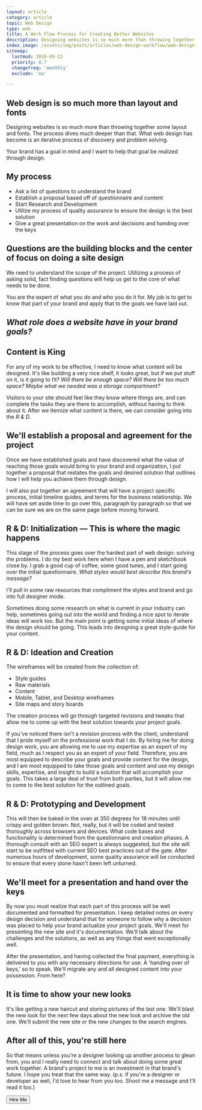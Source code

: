 ```yaml
---
layout: article
category: article
topic: Web Design
type: web
title: A Work Flow Process for Creating Better Websites
description: Designing websites is so much more than throwing together some layout and fonts. The process dives much deeper than that. What web design has become is an iterative process of discovery and problem solving.
index_image: /assets/img/posts/articles/web-design-workflow/web-design-workflow.jpg
sitemap:
  lastmod: 2016-05-12
  priority: 0.7
  changefreq: 'monthly'
  exclude: 'no'

---
```



## Web design is so much more than layout and fonts

Designing websites is so much more than throwing together some layout and fonts. The process dives much deeper than that. What web design has become is an iterative process of discovery and problem solving.

Your brand has a goal in mind and I want to help that goal be realized through design.

## My process

* Ask a list of questions to understand the brand
* Establish a proposal based off of questionnaire and content
* Start Research and Development
* Utilize my process of quality assurance to ensure the design is the best solution
* Give a great presentation on the work and decisions and handing over the keys



##  Questions are the building blocks and the center of focus on doing a site design
We need to understand the scope of the project. Utilizing a process of asking solid, fact finding questions will help us get to the core of what needs to be done.


You are the expert of what you do and who you do it for. My job is to get to know that part of your brand and apply that to the goals we have laid out.

<div class="callout"><h2><em>What role does a website have in your brand goals?</em></h2></div>

## Content is King
For any of my work to be effective, I need to know what content will be designed. It's like building a very nice shelf, it looks great, but if we put stuff on it, is it going to fit? _Will there be enough space? Will there be too much space? Maybe what we needed was a storage compartment?_

Visitors to your site should feel like they know where things are, and can complete the tasks they are there to accomplish, without having to think about it. After we itemize what content is there, we can consider going into the *R & D*.

## We'll establish a proposal and agreement for the project
Once we have established goals and have discovered what the value of reaching those goals would bring to your brand and organization, I put together a proposal that restates the goals and desired solution that outlines how I will help you achieve them through design.

 I will also put together an agreement that will have a project specific process, initial timeline guides, and terms for the business relationship. We will have set aside time to go over this, paragraph by paragraph so that we can be sure we are on the same page before moving forward.


## R & D: Initialization — This is where the magic happens
This stage of the process goes over the hardest part of web design: solving the problems. I do my best work here when I have a pen and sketchbook close by.
I grab a good cup of coffee, some good tunes, and I start going over the initial questionnaire. _What styles would best describe this brand's message?_

I'll pull in some raw resources that compliment the styles and brand and go into full designer mode.

Sometimes doing some research on what is current in your industry can help, sometimes going out into the world and finding a nice spot to iterate ideas will work too. But the main point is getting some initial ideas of where the design should be going. This leads into designing a great style-guide for your content.

## R & D: Ideation and Creation
 The wireframes will be created from the collection of:

* Style guides
* Raw materials
* Content
* Mobile, Tablet, and Desktop wireframes
* Site maps and story boards

 The creation process will go through targeted revisions and tweaks that allow me to come up with the best solution towards your project goals.

If you've noticed there isn't a revision process with the client, understand that I pride myself on the professional work that I do. By hiring me for doing design work, you are allowing me to use my expertise as an expert of my field, much as I respect you as an expert of your field. Therefore, you are most equipped to describe your goals and provide content for the design, and I am most equipped to take those goals and content and use my design skills, expertise, and insight to build a solution that will accomplish your goals. This takes a large deal of trust from both parties, but it will allow me to come to the best solution for the outlined goals.

## R & D: Prototyping and Development
This will then be baked in the oven at 350 degrees for 18 minutes until crispy and golden brown. Not, really, but it will be coded and tested thoroughly across browsers and devices. What code bases and functionality is determined from the questionnaire and creation phases. A thorough consult with an SEO expert is always suggested, but the site will start to be outfitted with current SEO best practices out of the gate. After numerous hours of development, some quality assurance will be conducted to ensure that every stone hasn't been left unturned.

## We'll meet for a presentation and hand over the keys
By now you must realize that each part of this process will be well documented and formatted for presentation. I keep detailed notes on every design decision and understand that for someone to follow why a decision was placed to help your brand actualize your project goals. We'll meet for presenting the new site and it's documentation. We'll talk about the challenges and the solutions, as well as any things that went exceptionally well.

After the presentation, and having collected the final payment, everything is delivered to you with any necessary directions for use. A 'handing over of keys,' so to speak. We'll migrate any and all designed content into your possession. From here?

## It is time to show your new looks
It's like getting a new haircut and storing pictures of the last one. We'll blast the new look for the next few days about the new look and archive the old one. We'll submit the new site or the new changes to the search engines.

## After all of this, you're still here
So that means unless you're a designer looking up another process to glean from, you and I really need to connect and talk about doing some great work together. A brand's project to me is an investment in that brand's future. I hope you treat that the same way.
(p.s. if you're a designer or developer as well, I'd love to hear from you too. Shoot me a message and I'll read it too.)


<div class="stop-markdown from indenting buttons"><button data-href="#form" type="button" name="button" class="contactBtn primary btn">Hire Me</button></div>
